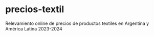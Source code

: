# precios-textil
Relevamiento online de precios de productos textiles en Argentina y América Latina 2023-2024
